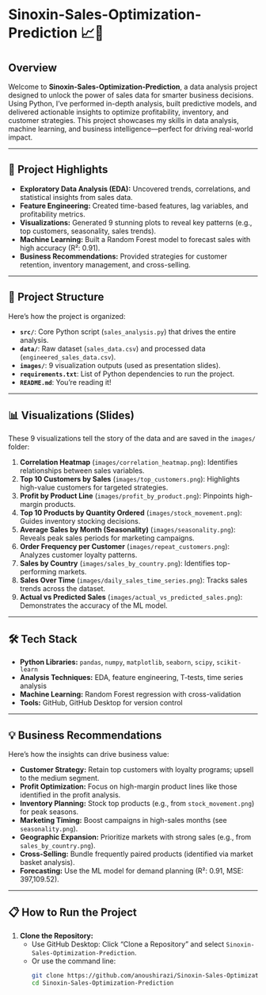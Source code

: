 # Sinoxin-Sales-Optimization-Prediction 📈💼
## Overview

Welcome to **Sinoxin-Sales-Optimization-Prediction**, a data analysis project designed to unlock the power of sales data for smarter business decisions. Using Python, I’ve performed in-depth analysis, built predictive models, and delivered actionable insights to optimize profitability, inventory, and customer strategies. This project showcases my skills in data analysis, machine learning, and business intelligence—perfect for driving real-world impact.

---

## 🚀 Project Highlights

- **Exploratory Data Analysis (EDA):** Uncovered trends, correlations, and statistical insights from sales data.
- **Feature Engineering:** Created time-based features, lag variables, and profitability metrics.
- **Visualizations:** Generated 9 stunning plots to reveal key patterns (e.g., top customers, seasonality, sales trends).
- **Machine Learning:** Built a Random Forest model to forecast sales with high accuracy (R²: 0.91).
- **Business Recommendations:** Provided strategies for customer retention, inventory management, and cross-selling.

---

## 📂 Project Structure

Here’s how the project is organized:

- **`src/`**: Core Python script (`sales_analysis.py`) that drives the entire analysis.
- **`data/`**: Raw dataset (`sales_data.csv`) and processed data (`engineered_sales_data.csv`).
- **`images/`**: 9 visualization outputs (used as presentation slides).
- **`requirements.txt`**: List of Python dependencies to run the project.
- **`README.md`**: You’re reading it!

---

## 📊 Visualizations (Slides)

These 9 visualizations tell the story of the data and are saved in the `images/` folder:

1. **Correlation Heatmap** (`images/correlation_heatmap.png`): Identifies relationships between sales variables.
2. **Top 10 Customers by Sales** (`images/top_customers.png`): Highlights high-value customers for targeted strategies.
3. **Profit by Product Line** (`images/profit_by_product.png`): Pinpoints high-margin products.
4. **Top 10 Products by Quantity Ordered** (`images/stock_movement.png`): Guides inventory stocking decisions.
5. **Average Sales by Month (Seasonality)** (`images/seasonality.png`): Reveals peak sales periods for marketing campaigns.
6. **Order Frequency per Customer** (`images/repeat_customers.png`): Analyzes customer loyalty patterns.
7. **Sales by Country** (`images/sales_by_country.png`): Identifies top-performing markets.
8. **Sales Over Time** (`images/daily_sales_time_series.png`): Tracks sales trends across the dataset.
9. **Actual vs Predicted Sales** (`images/actual_vs_predicted_sales.png`): Demonstrates the accuracy of the ML model.

---

## 🛠️ Tech Stack

- **Python Libraries:** `pandas`, `numpy`, `matplotlib`, `seaborn`, `scipy`, `scikit-learn`
- **Analysis Techniques:** EDA, feature engineering, T-tests, time series analysis
- **Machine Learning:** Random Forest regression with cross-validation
- **Tools:** GitHub, GitHub Desktop for version control

---

## 💡 Business Recommendations

Here’s how the insights can drive business value:

- **Customer Strategy:** Retain top customers with loyalty programs; upsell to the medium segment.
- **Profit Optimization:** Focus on high-margin product lines like those identified in the profit analysis.
- **Inventory Planning:** Stock top products (e.g., from `stock_movement.png`) for peak seasons.
- **Marketing Timing:** Boost campaigns in high-sales months (see `seasonality.png`).
- **Geographic Expansion:** Prioritize markets with strong sales (e.g., from `sales_by_country.png`).
- **Cross-Selling:** Bundle frequently paired products (identified via market basket analysis).
- **Forecasting:** Use the ML model for demand planning (R²: 0.91, MSE: 397,109.52).

---

## 📋 How to Run the Project


1. **Clone the Repository:**
   - Use GitHub Desktop: Click “Clone a Repository” and select `Sinoxin-Sales-Optimization-Prediction`.
   - Or use the command line:
     ```bash
     git clone https://github.com/anoushirazi/Sinoxin-Sales-Optimization-Prediction.git
     cd Sinoxin-Sales-Optimization-Prediction
